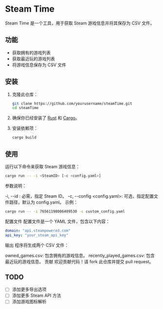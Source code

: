 # Steam Time

Steam Time 是一个工具，用于获取 Steam 游戏信息并将其保存为 CSV 文件。

## 功能

- 获取拥有的游戏列表
- 获取最近玩的游戏列表
- 将游戏信息保存为 CSV 文件

## 安装

1. 克隆此仓库：
    ```sh
    git clone https://github.com/yourusername/steamTime.git
    cd steamTime
    ```

2. 确保你已经安装了 [Rust](https://www.rust-lang.org/tools/install) 和 [Cargo](https://doc.rust-lang.org/cargo/getting-started/installation.html)。

3. 安装依赖项：
    ```sh
    cargo build
    ```

## 使用

运行以下命令来获取 Steam 游戏信息：

```sh
cargo run -- -i <SteamID> [-c <config.yaml>]
```
参数说明：

-i, --id <SteamID>: 必需，指定 Steam ID。
-c, --config <config.yaml>: 可选，指定配置文件路径，默认为 config.yaml。
示例：
```sh
cargo run -- -i 76561198006409530 -c custom_config.yaml
```
配置文件
配置文件是一个 YAML 文件，包含以下内容：
    
```yaml
domain: "api.steampowered.com"
api_key: "your_steam_api_key"
```
输出
程序将生成两个 CSV 文件：

owned_games.csv: 包含拥有的游戏信息。
recently_played_games.csv: 包含最近玩的游戏信息。
贡献
欢迎贡献代码！请 fork 此仓库并提交 pull request。

## TODO
- [ ] 添加更多导出选项
- [ ] 添加更多 Steam API 方法
- [ ] 添加游戏图标解析